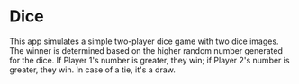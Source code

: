 # Dice

This app simulates a simple two-player dice game with two dice images. The winner is determined based on the higher random number generated for the dice. If Player 1's number is greater, they win; if Player 2's number is greater, they win. In case of a tie, it's a draw.
